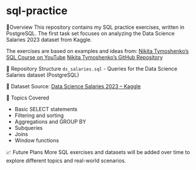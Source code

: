 # sql-practice
📘Overview
This repository contains my SQL practice exercises, written in PostgreSQL.
The first task set focuses on analyzing the Data Science Salaries 2023 dataset from Kaggle.

The exercises are based on examples and ideas from:
[Nikita Tymoshenko’s SQL Course on YouTube](https://www.youtube.com/watch?v=HkT_VrzbXZQ)
[Nikita Tymoshenko’s GitHub Repository](https://github.com/Youtube-NikitaTymoshenko/sql-course/tree/main)

📂 Repository Structure
`ds_salaries.sql` - Queries for the Data Science Salaries dataset (PostgreSQL)

🧠 Dataset
Source: [Data Science Salaries 2023 – Kaggle](https://www.kaggle.com/datasets/arnabchaki/data-science-salaries-2023)

🧩 Topics Covered
- Basic SELECT statements
- Filtering and sorting
- Aggregations and GROUP BY
- Subqueries
- Joins
- Window functions

📈 Future Plans
More SQL exercises and datasets will be added over time to explore different topics and real-world scenarios.
